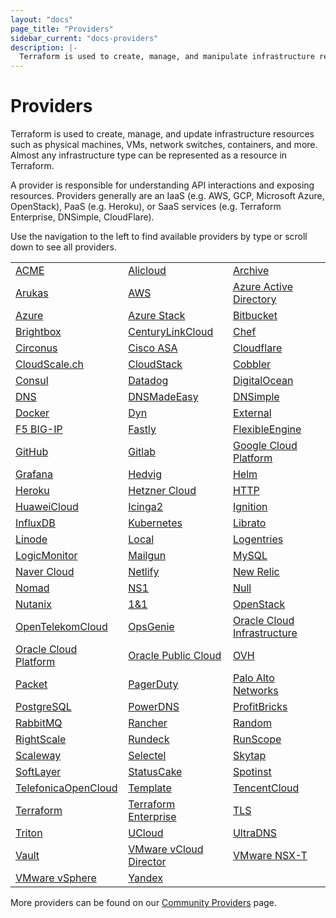 ```yaml
---
layout: "docs"
page_title: "Providers"
sidebar_current: "docs-providers"
description: |-
  Terraform is used to create, manage, and manipulate infrastructure resources. Examples of resources include physical machines, VMs, network switches, containers, etc. Almost any infrastructure noun can be represented as a resource in Terraform.
---
```


# Providers

Terraform is used to create, manage, and update infrastructure resources such
as physical machines, VMs, network switches, containers, and more. Almost any
infrastructure type can be represented as a resource in Terraform.

A provider is responsible for understanding API interactions and exposing
resources. Providers generally are an IaaS (e.g. AWS, GCP, Microsoft Azure,
OpenStack), PaaS (e.g. Heroku), or SaaS services (e.g. Terraform Enterprise,
DNSimple, CloudFlare).

Use the navigation to the left to find available providers by type or scroll
down to see all providers.

<table class="table">

  <tr>
    <td><a href="/docs/providers/acme/index.html">ACME</a></td>
    <td><a href="/docs/providers/alicloud/index.html">Alicloud</a></td>
    <td><a href="/docs/providers/archive/index.html">Archive</a></td>
  </tr>
  <tr>
    <td><a href="/docs/providers/arukas/index.html">Arukas</a></td>
    <td><a href="/docs/providers/aws/index.html">AWS</a></td>
    <td><a href="/docs/providers/azuread/index.html">Azure Active Directory</a></td>
  </tr>
  <tr>
    <td><a href="/docs/providers/azurerm/index.html">Azure</a></td>
    <td><a href="/docs/providers/azurestack/index.html">Azure Stack</a></td>
    <td><a href="/docs/providers/bitbucket/index.html">Bitbucket</a></td>
  </tr>
  <tr>
  <td><a href="/docs/providers/brightbox/index.html">Brightbox</a></td>
    <td><a href="/docs/providers/clc/index.html">CenturyLinkCloud</a></td>
    <td><a href="/docs/providers/chef/index.html">Chef</a></td>
  </tr>
  <tr>
    <td><a href="/docs/providers/circonus/index.html">Circonus</a></td>
    <td><a href="/docs/providers/ciscoasa/index.html">Cisco ASA</a></td>
    <td><a href="/docs/providers/cloudflare/index.html">Cloudflare</a></td>
  </tr>
  <tr>
    <td><a href="/docs/providers/cloudscale/index.html">CloudScale.ch</a></td>
    <td><a href="/docs/providers/cloudstack/index.html">CloudStack</a></td>
    <td><a href="/docs/providers/cobbler/index.html">Cobbler</a></td>
  </tr>
  <tr>
    <td><a href="/docs/providers/consul/index.html">Consul</a></td>
    <td><a href="/docs/providers/datadog/index.html">Datadog</a></td>
    <td><a href="/docs/providers/do/index.html">DigitalOcean</a></td>
  </tr>
  <tr>
    <td><a href="/docs/providers/dns/index.html">DNS</a></td>
    <td><a href="/docs/providers/dme/index.html">DNSMadeEasy</a></td>
    <td><a href="/docs/providers/dnsimple/index.html">DNSimple</a></td>
  </tr>
  <tr>
    <td><a href="/docs/providers/docker/index.html">Docker</a></td>
    <td><a href="/docs/providers/dyn/index.html">Dyn</a></td>
    <td><a href="/docs/providers/external/index.html">External</a></td>
  </tr>
  <tr>
    <td><a href="/docs/providers/bigip/index.html">F5 BIG-IP</a></td>
    <td><a href="/docs/providers/fastly/index.html">Fastly</a></td>
    <td><a href="/docs/providers/flexibleengine/index.html">FlexibleEngine</a></td>
  </tr>
  <tr>
    <td><a href="/docs/providers/github/index.html">GitHub</a></td>
    <td><a href="/docs/providers/gitlab/index.html">Gitlab</a></td>
    <td><a href="/docs/providers/google/index.html">Google Cloud Platform</a></td>
  </tr>
  <tr>
    <td><a href="/docs/providers/grafana/index.html">Grafana</a></td>
    <td><a href="/docs/providers/hedvig/index.html">Hedvig</a></td>
    <td><a href="/docs/providers/helm/index.html">Helm</a></td>
  </tr>
  <tr>
    <td><a href="/docs/providers/heroku/index.html">Heroku</a></td>
    <td><a href="/docs/providers/hcloud/index.html">Hetzner Cloud</a></td>
    <td><a href="/docs/providers/http/index.html">HTTP</a></td>
  </tr>
  <tr>
    <td><a href="/docs/providers/huaweicloud/index.html">HuaweiCloud</a></td>
    <td><a href="/docs/providers/icinga2/index.html">Icinga2</a></td>
    <td><a href="/docs/providers/ignition/index.html">Ignition</a></td>
  </tr>
  <tr>
    <td><a href="/docs/providers/influxdb/index.html">InfluxDB</a></td>
    <td><a href="/docs/providers/kubernetes/index.html">Kubernetes</a></td>
    <td><a href="/docs/providers/librato/index.html">Librato</a></td>
  </tr>
  <tr>
    <td><a href="/docs/providers/linode/index.html">Linode</a></td>
    <td><a href="/docs/providers/local/index.html">Local</a></td>
    <td><a href="/docs/providers/logentries/index.html">Logentries</a></td>
  </tr>
  <tr>
    <td><a href="/docs/providers/logicmonitor/index.html">LogicMonitor</a></td>
    <td><a href="/docs/providers/mailgun/index.html">Mailgun</a></td>
    <td><a href="/docs/providers/mysql/index.html">MySQL</a></td>
  </tr>
  <tr>
    <td><a href="/docs/providers/ncloud/index.html">Naver Cloud</a></td>
    <td><a href="/docs/providers/netlify/index.html">Netlify</a></td>
    <td><a href="/docs/providers/newrelic/index.html">New Relic</a></td>
  </tr>
  <tr>
    <td><a href="/docs/providers/nomad/index.html">Nomad</a></td>
    <td><a href="/docs/providers/ns1/index.html">NS1</a></td>
    <td><a href="/docs/providers/null/index.html">Null</a></td>
  </tr>
  <tr>
    <td><a href="/docs/providers/nutanix/index.html">Nutanix</a></td>
    <td><a href="/docs/providers/oneandone/index.html">1&1</a></td>
    <td><a href="/docs/providers/openstack/index.html">OpenStack</a></td>
  </tr>
  <tr>
    <td><a href="/docs/providers/opentelekomcloud/index.html">OpenTelekomCloud</a></td>
    <td><a href="/docs/providers/opsgenie/index.html">OpsGenie</a></td>
    <td><a href="/docs/providers/oci/index.html">Oracle Cloud Infrastructure</a></td>
  </tr>
  <tr>
    <td><a href="/docs/providers/oraclepaas/index.html">Oracle Cloud Platform</a></td>
    <td><a href="/docs/providers/opc/index.html">Oracle Public Cloud</a></td>
    <td><a href="/docs/providers/ovh/index.html">OVH</a></td>
  </tr>
  <tr>
    <td><a href="/docs/providers/packet/index.html">Packet</a></td>
    <td><a href="/docs/providers/pagerduty/index.html">PagerDuty</a></td>
    <td><a href="/docs/providers/panos/index.html">Palo Alto Networks</a></td>
  </tr>
  <tr>
    <td><a href="/docs/providers/postgresql/index.html">PostgreSQL</a></td>
    <td><a href="/docs/providers/powerdns/index.html">PowerDNS</a></td>
    <td><a href="/docs/providers/profitbricks/index.html">ProfitBricks</a></td>
  </tr>
  <tr>
    <td><a href="/docs/providers/rabbitmq/index.html">RabbitMQ</a></td>
    <td><a href="/docs/providers/rancher/index.html">Rancher</a></td>
    <td><a href="/docs/providers/random/index.html">Random</a></td>
  </tr>
  <tr>
    <td><a href="/docs/providers/rightscale/index.html">RightScale</a></td>
    <td><a href="/docs/providers/rundeck/index.html">Rundeck</a></td>
    <td><a href="/docs/providers/runscope/index.html">RunScope</a></td>
  </tr>
  <tr>
    <td><a href="/docs/providers/scaleway/index.html">Scaleway</a></td>
    <td><a href="/docs/providers/selectel/index.html">Selectel</a></td>
    <td><a href="/docs/providers/skytap/index.html">Skytap</a></td>
  </tr>
  <tr>
    <td><a href="/docs/providers/softlayer/index.html">SoftLayer</a></td>
    <td><a href="/docs/providers/statuscake/index.html">StatusCake</a></td>
    <td><a href="/docs/providers/spotinst/index.html">Spotinst</a></td>
  </tr>
  <tr>
    <td><a href="/docs/providers/telefonicaopencloud/index.html">TelefonicaOpenCloud</a></td>
    <td><a href="/docs/providers/template/index.html">Template</a></td>
    <td><a href="/docs/providers/tencentcloud/index.html">TencentCloud</a></td>
  </tr>
  <tr>
    <td><a href="/docs/providers/terraform/index.html">Terraform</a></td>
    <td><a href="/docs/providers/tfe/index.html">Terraform Enterprise</a></td>
    <td><a href="/docs/providers/tls/index.html">TLS</a></td>
  </tr>
  <tr>
    <td><a href="/docs/providers/triton/index.html">Triton</a></td>
    <td><a href="/docs/providers/ucloud/index.html">UCloud</a></td>
    <td><a href="/docs/providers/ultradns/index.html">UltraDNS</a></td>
  </tr>
  <tr>
    <td><a href="/docs/providers/vault/index.html">Vault</a></td>
    <td><a href="/docs/providers/vcd/index.html">VMware vCloud Director</a></td>
    <td><a href="/docs/providers/nsxt/index.html">VMware NSX-T</a></td>
  </tr>
  <tr>
    <td><a href="/docs/providers/vsphere/index.html">VMware vSphere</a></td>
    <td><a href="/docs/providers/yandex/index.html">Yandex</a></td>
    <td><a></a></td>
  </tr>
</table>


More providers can be found on our [Community Providers](/docs/providers/type/community-index.html) page.
